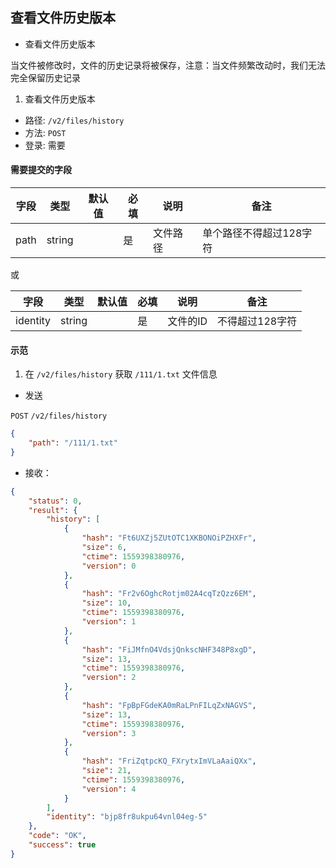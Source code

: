 ## 查看文件历史版本

* 查看文件历史版本

当文件被修改时，文件的历史记录将被保存，注意：当文件频繁改动时，我们无法完全保留历史记录


1. 查看文件历史版本

* 路径: ```/v2/files/history```
* 方法: ```POST```
* 登录: 需要

#### 需要提交的字段

| 字段          	| 类型    	| 默认值 	| 必填 	| 说明               	| 备注                         	|
|---------------	|---------	|--------	|------	|--------------------	|------------------------------	|
| path          	| string  	|        	| 是   	| 文件路径           	|   单个路径不得超过128字符   	|


或

| 字段          	| 类型    	| 默认值 	| 必填 	| 说明               	| 备注                         	|
|---------------	|---------	|--------	|------	|--------------------	|------------------------------	|
| identity        	| string  	|        	| 是   	| 文件的ID        	|    不得超过128字符 	|


#### 示范

1. 在 ```/v2/files/history``` 获取 ```/111/1.txt``` 文件信息

* 发送

```POST``` ```/v2/files/history```

```json
{
	"path": "/111/1.txt"
}
```

* 接收：

```json
{
    "status": 0,
    "result": {
        "history": [
            {
                "hash": "Ft6UXZj5ZUtOTC1XKBONOiPZHXFr",
                "size": 6,
                "ctime": 1559398380976,
                "version": 0
            },
            {
                "hash": "Fr2v6OghcRotjm02A4cqTzQzz6EM",
                "size": 10,
                "ctime": 1559398380976,
                "version": 1
            },
            {
                "hash": "FiJMfnO4VdsjQnkscNHF348P8xgD",
                "size": 13,
                "ctime": 1559398380976,
                "version": 2
            },
            {
                "hash": "FpBpFGdeKA0mRaLPnFILqZxNAGVS",
                "size": 13,
                "ctime": 1559398380976,
                "version": 3
            },
            {
                "hash": "FriZqtpcKQ_FXrytxImVLaAaiQXx",
                "size": 21,
                "ctime": 1559398380976,
                "version": 4
            }
        ],
        "identity": "bjp8fr8ukpu64vnl04eg-5"
    },
    "code": "OK",
    "success": true
}
```